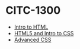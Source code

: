 # CITC-1300

<ul>
<li><a href="Intro_to_html/index.html" target="blank">Intro to HTML</a></li>
<li><a href="HTML5_intro_to_css/index.html" target="blank">HTML5 and Intro to CSS</a></li>
<li><a href="adv_css/index.html" target="blank">Advanced CSS</a></li>
</ul>